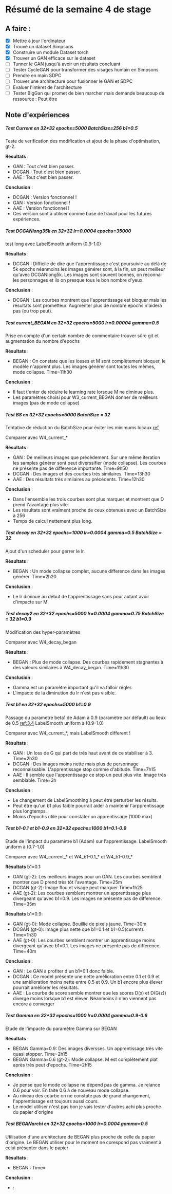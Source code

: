 # Résumé de la semaine 4 de stage


## A faire :

- [x]  Mettre à jour l'ordinateur
- [x]  Trouvé un dataset Simpsons
- [x]  Construire un module Dataset torch
- [x]  Trouver un GAN efficace sur le dataset
- [ ] Tunner le GAN jusqu'à avoir un résultats concluant
- [ ] Tester CycleGAN pour transformer des visages humain en Simpsons
- [ ] Prendre en main SDPC
- [ ] Trouver une architecture pour fusionner le GAN et SDPC
- [ ] Evaluer l'intèret de l'architecture
- [ ] Tester BigGan qui promet de bien marcher mais demande beaucoup de ressource : Peut être

## Note d'expériences

##### Test Current en 32*32 epochs=5000 BatchSize=256 b1=0.5
Teste de verification des modification et ajout de la phase d'optimisation, gt-2.

__Résultats__ :
  - GAN : Tout c'est bien passer.
  - DCGAN : Tout c'est bien passer.
  - AAE : Tout c'est bien passer.

__Conclusion__ :
  - DCGAN : Version fonctionnel ! 
  - GAN : Version fonctionnel ! 
  - AAE : Version fonctionnel !
  - Ces version sont à utiliser comme base de travail pour les futures expériences.
  
##### Test DCGANlong35k en 32*32 lr=0.0004 epochs=35000
test long avec LabelSmooth uniform (0.9-1.0)

__Résultats__ :
  - DCGAN : Difficile de dire que l'apprentissage c'est poursuivie au délà de 5k epochs néanmoins les images générer sont, à la fin, un peut meilleur qu'avec DCGANlong5k.
		Les images sont souvent bonnes, on reconnai les personnages et ils on presque tous le bon nombre d'yeux.
		
__Conclusion__ :
  - DCGAN : Les courbes montrent que l'apprentissage est bloquer mais les résultats sont prometteur. Augmenter plus de nombre epochs n'aidera pas (ou trop peut).

##### Test current_BEGAN en 32*32 epochs=5000 lr=0.00004 gamma=0.5
Prise en compte d'un certain nombre de commentaire trouver sûre git et augmentation du nombre d'epochs 

__Résultats__ :
  - BEGAN : On constate que les losses et M sont complètement bloquer, le modèle n'apprent plus. Les images générer sont toutes les mêmes, mode collapse.
		Time=11h30

__Conclusion__ :
  - Il faut t'enter de réduire le learning rate lorsque M ne diminue plus.
  - Les paramètres choisi pour W3_current_BEGAN donner de meilleurs images (pas de mode collapse)

##### Test BS en 32*32 epochs=5000 BatchSize = 32
Tentative de réduction du BatchSize pour éviter les minimums locaux [ref](https://github.com/carpedm20/BEGAN-tensorflow/issues/42) 

Comparer avec W4_current_*

__Résultats__ :
  - GAN : De meilleurs images que précèdement. Sur une même iteration les samples générer sont peut diverssifier (mode collapse). Les courbes ne présente pas de difference importante.
		Time=9h50
  - DCGAN : Des images et des courbes très similaires.
		Time=13h30
  - AAE : Des résultats très similaires au précédents.
		Time=12h30

__Conclusion__ :
  - Dans l'ensemble les trois courbes sont plus marquer et montrent que D prend l'avantage plus vite.
  - Les résultats sont vraiment proche de ceux obtenues avec un BatchSize à 256
  - Temps de calcul nettement plus long.



##### Test decay en 32*32 epochs=1000 lr=0.0004 gamma=0.5 BatchSize = 32
Ajout d'un scheduler pour gerrer le lr.

__Résultats__ :
  - BEGAN : Un mode collapse complet, aucune difference dans les images générer.
		Time=2h20

__Conclusion__ :
  - Le lr diminue au début de l'apprentissage sans pour autant avoir d'impacte sur M
  
##### Test decay2 en 32*32 epochs=5000 lr=0.0004 gamma=0.75 BatchSize = 32 b1=0.9
Modification des hyper-paramètres

Comparer avec W4_decay_began

__Résultats__ :
  - BEGAN : Plus de mode collapse. Des courbes rapidement stagnantes à des valeurs similaires à W4_decay_began.
		Time=11h30

__Conclusion__ :
  - Gamma est un paramètre important qu'il va falloir régler.
  - L'impacte de la diminution du lr n'est pas visible.



##### Test b1 en 32*32 epochs=5000 b1=0.9 
Passage du paramètre beta1 de Adam à 0.9 (paramètre par défault) au lieux de 0.5 [ref:3.4](https://arxiv.org/pdf/1703.10717.pdf) 
LabelSmooth uniform à (0.9-1.0)

Comparer avec W4_current_*, mais LabelSmooth different !

__Résultats__ :
  - GAN : Un loss de G qui part de très haut avant de ce stabiliser à 3. 
		Time=2h30
  - DCGAN : Des images moins nette mais plus de personnage reconnaissable. L'apprentissage stop comme d'abitude.
		Time=7h15
  - AAE : Il semble que l'apprentissage ce stop un peut plus vite. Image très semblable.
		Time=3h

__Conclusion__ :
  - Le changement de LabelSmoothing à peut être perturber les résults.
  - Peut être qu'un b1 plus faible pourrait aider à maintenir l'arpprentissage plus longtemps.
  - Moins d'epochs utile pour constater un apprentissage (1000 max)

##### Test b1-0.1 et b1-0.9 en 32*32 epochs=1000 b1=0.1-0.9 
Etude de l'impact du paramètre b1 (Adam) sur l'apprentissage.
LabelSmooth uniform à (0.7-1.0)

Comparer avec W4_current_* et W4_b1-0.1_* et W4_b1-0.9_*

__Résultats__ b1=0.1:
  - GAN (gt-2): Les meilleurs images pour un GAN. Les courbes semblent montrer que D prend très tôt l'avantage.
		Time=25m
  - DCGAN (gt-2): Image flou et visage peut marquer
		Time=1h25
  - AAE (gt-2): Les courbes semblent montrer un apprentissage plus divergeant qu'avec b1=0.9. Les images ne présente pas de difference.
		Time=35m
		
__Résultats__ b1=0.9:
  - GAN (gt-0): Mode collapse. Bouillie de pixels jaune. 
		Time=30m
  - DCGAN (gt-0): Image plus nette que b1=0.1 et b1=0.5(current).
		Time=1h30
  - AAE (gt-0): Les courbes semblent montrer un apprentissage moins divergeant qu'avec b1=0.1. Les images ne présente pas de difference.
		Time=40m

__Conclusion__ :
  - GAN : Le GAN à profiter d'un b1=0.1 donc faible.
  - DCGAN : Ce model présente une nette amèlioration entre 0.1 et 0.9 et une amèlioration  moins nette entre 0.5 et 0.9. Un b1 encore plus élever pourrait amèliorer les résultats.
  - AAE : La courbe de score semble montrer que les scores D(x) et D(G(z)) diverge moins lorsque b1 est élever. Néanmoins il n'en viennent pas encore à converger


##### Test Gamma en 32*32 epochs=1000 lr=0.0004 gamma=0.9-0.6
Etude de l'impacte du paramètre Gamma sur BEGAN

__Résultats__ :
  - BEGAN Gamma=0.9: Des images diversses. Un apprentissage très vite quasi stopper.
		Time=2h15
  - BEGAN Gamma=0.6 (gt-2): Mode collapse. M est complètement plat après très peut d'epochs.
		Time=2h15
		
__Conclusion__ :
  - Je pense que le mode collapse ne dépend pas de gamma. Je relance 0.6 pour voir. En faite 0.6 à de nouveau mode collapse.
  - Au niveau des courbe on ne constate pas de grand changement, l'apprentissage est toujours aussi cours.
  - Le model utiliser n'est pas bon je vais tester d'autres achi plus proche du papier d'origine
  
##### Test BEGANarchi en 32*32 epochs=1000 lr=0.0004 gamma=0.5
Utilisation d'une architecture de BEGAN plus proche de celle du papier d'origine.
Le BEGAN utiliser pour le moment ne corespond pas vraiment à celui présenter dans le papier

__Résultats__ :
  - BEGAN :
		Time=
		
__Conclusion__ :
  - :

